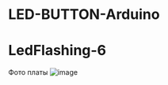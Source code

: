# LED-BUTTON-Arduino
# LedFlashing-6
Фото платы 
![image]([https://user-images.githubusercontent.com/117138090/199156873-c4fba2a5-0348-42e0-8bd6-4fb6f7f425ad.png](http://edurobots.ru/wp-content/uploads/2014/03/arduino-knopka.jpg))
